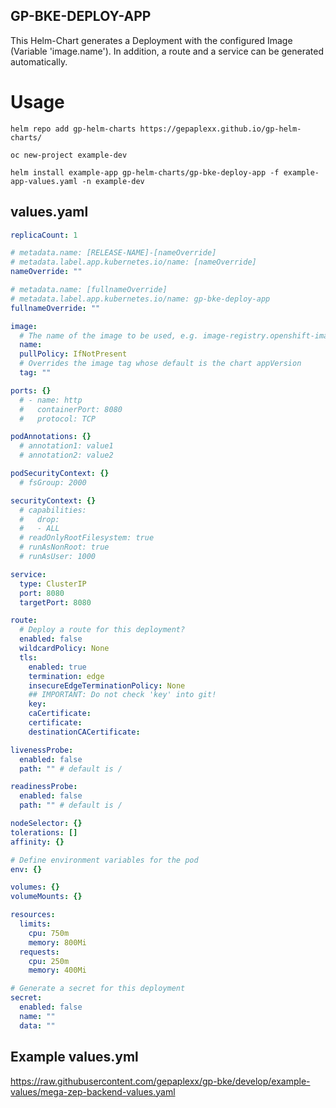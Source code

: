 ## GP-BKE-DEPLOY-APP

This Helm-Chart generates a Deployment with the configured Image (Variable 'image.name'). In addition, a route and a service can be generated automatically.

# Usage

```helm repo add gp-helm-charts https://gepaplexx.github.io/gp-helm-charts/```

```oc new-project example-dev```

```helm install example-app gp-helm-charts/gp-bke-deploy-app -f example-app-values.yaml -n example-dev```

## values.yaml

```yaml
replicaCount: 1

# metadata.name: [RELEASE-NAME]-[nameOverride]
# metadata.label.app.kubernetes.io/name: [nameOverride]
nameOverride: ""

# metadata.name: [fullnameOverride]
# metadata.label.app.kubernetes.io/name: gp-bke-deploy-app
fullnameOverride: ""

image:
  # The name of the image to be used, e.g. image-registry.openshift-image-registry.svc.cluster.local:5000/example-project/example-backend
  name: 
  pullPolicy: IfNotPresent
  # Overrides the image tag whose default is the chart appVersion
  tag: ""

ports: {}
  # - name: http
  #   containerPort: 8080
  #   protocol: TCP

podAnnotations: {}
  # annotation1: value1
  # annotation2: value2

podSecurityContext: {}
  # fsGroup: 2000

securityContext: {}
  # capabilities:
  #   drop:
  #   - ALL
  # readOnlyRootFilesystem: true
  # runAsNonRoot: true
  # runAsUser: 1000

service:
  type: ClusterIP
  port: 8080
  targetPort: 8080

route:
  # Deploy a route for this deployment?
  enabled: false
  wildcardPolicy: None
  tls:
    enabled: true
    termination: edge
    insecureEdgeTerminationPolicy: None
    ## IMPORTANT: Do not check 'key' into git!
    key:
    caCertificate:
    certificate:
    destinationCACertificate:

livenessProbe:
  enabled: false
  path: "" # default is /

readinessProbe:
  enabled: false
  path: "" # default is /

nodeSelector: {}
tolerations: []
affinity: {}

# Define environment variables for the pod
env: {}

volumes: {}
volumeMounts: {}

resources:
  limits:
    cpu: 750m
    memory: 800Mi
  requests:
    cpu: 250m
    memory: 400Mi

# Generate a secret for this deployment
secret:
  enabled: false
  name: ""
  data: ""
```

## Example values.yml

https://raw.githubusercontent.com/gepaplexx/gp-bke/develop/example-values/mega-zep-backend-values.yaml